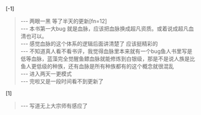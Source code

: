 
[-1] 
>--- 两眼一黑    等了半天的更新[fn=12]<br>
>--- 本书第一大bug 就是血脉，应该把血脉换成超凡资质。或着说成超凡血清也可以。<br>
>--- 感觉血脉的这个体系的逻辑后面讲清楚了 应该挺精彩的<br>
>--- 不知道真人看不看书评，我觉得血脉里本来就有一个bug鱼人书里写是低等血脉，蓝藻完全觉醒鱼鳔血脉就能修炼到白银级，那是不是说人族是比鱼人更低级的种族，还有血脉是所有种族都有的这个概念就很混乱<br>
>--- 进入两天一更模式<br>
>--- 完啦又是一段时间看不到更新了<br>

[1] 
>--- 写道无上大宗师有感应了<br>
